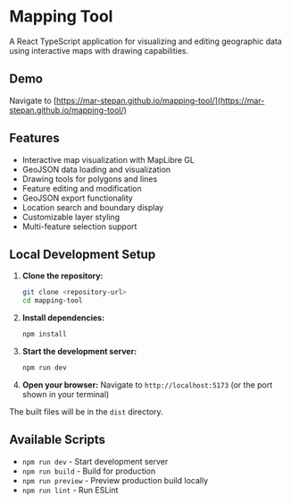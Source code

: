 # Mapping Tool

A React TypeScript application for visualizing and editing geographic data using interactive maps with drawing capabilities.

## Demo
Navigate to [https://mar-stepan.github.io/mapping-tool/](https://mar-stepan.github.io/mapping-tool/)

## Features

- Interactive map visualization with MapLibre GL
- GeoJSON data loading and visualization
- Drawing tools for polygons and lines
- Feature editing and modification
- GeoJSON export functionality
- Location search and boundary display
- Customizable layer styling
- Multi-feature selection support

## Local Development Setup

1. **Clone the repository:**
   ```bash
   git clone <repository-url>
   cd mapping-tool
   ```

2. **Install dependencies:**
   ```bash
   npm install
   ```

3. **Start the development server:**
   ```bash
   npm run dev
   ```

4. **Open your browser:**
   Navigate to `http://localhost:5173` (or the port shown in your terminal)




The built files will be in the `dist` directory.

## Available Scripts

- `npm run dev` - Start development server
- `npm run build` - Build for production
- `npm run preview` - Preview production build locally
- `npm run lint` - Run ESLint
